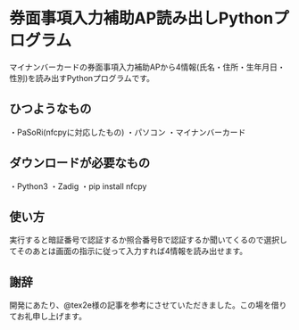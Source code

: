 # 券面事項入力補助AP読み出しPythonプログラム
マイナンバーカードの券面事項入力補助APから4情報(氏名・住所・生年月日・性別)を読み出すPythonプログラムです。

## ひつようなもの
・PaSoRi(nfcpyに対応したもの)
・パソコン
・マイナンバーカード

## ダウンロードが必要なもの
・Python3
・Zadig
・pip install nfcpy

## 使い方
実行すると暗証番号で認証するか照合番号Bで認証するか聞いてくるので選択してそのあとは画面の指示に従って入力すれば4情報を読み出せます。

## 謝辞
開発にあたり、@tex2e様の記事を参考にさせていただきました。この場を借りてお礼申し上げます。
